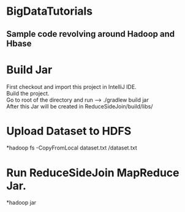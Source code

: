 # BigDataTutorials
## Sample code revolving around Hadoop and Hbase 


# Build Jar
First checkout and import this project in IntelliJ IDE.\
Build the project.\
Go to root of the directory and run --> ./gradlew build jar\
After this Jar will be created in ReduceSideJoin/build/libs/


# Upload Dataset to HDFS
*hadoop fs -CopyFromLocal dataset.txt /dataset.txt

# Run ReduceSideJoin MapReduce Jar.
*hadoop jar <jarName> <inputDatasetPathAndFile> <outputDirectory>
